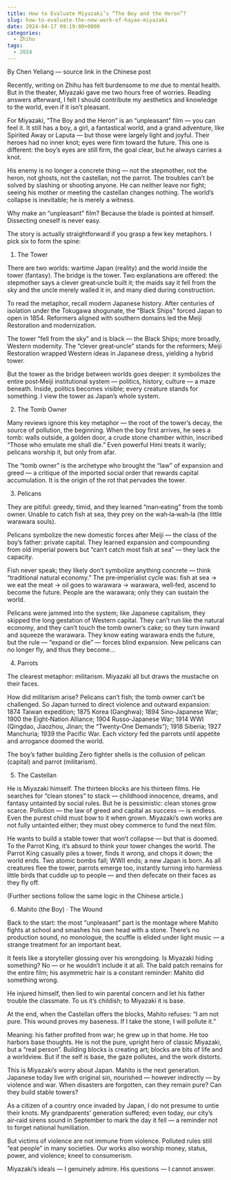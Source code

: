 ```yaml
---
title: How to Evaluate Miyazaki’s “The Boy and the Heron”?
slug: how-to-evaluate-the-new-work-of-hayao-miyazaki
date: 2024-04-17 09:19:00+0000
categories:
  - Zhihu
tags:
  - 2024
---
```


By Chen Yeliang — source link in the Chinese post

Recently, writing on Zhihu has felt burdensome to me due to mental health. But in the theater, Miyazaki gave me two hours free of worries. Reading answers afterward, I felt I should contribute my aesthetics and knowledge to the world, even if it isn’t pleasant.

For Miyazaki, “The Boy and the Heron” is an “unpleasant” film — you can feel it. It still has a boy, a girl, a fantastical world, and a grand adventure, like Spirited Away or Laputa — but those were largely light and joyful. Their heroes had no inner knot; eyes were firm toward the future. This one is different: the boy’s eyes are still firm, the goal clear, but he always carries a knot.

His enemy is no longer a concrete thing — not the stepmother, not the heron, not ghosts, not the castellan, not the parrot. The troubles can’t be solved by slashing or shooting anyone. He can neither leave nor fight; seeing his mother or meeting the castellan changes nothing. The world’s collapse is inevitable; he is merely a witness.

Why make an “unpleasant” film? Because the blade is pointed at himself. Dissecting oneself is never easy.

The story is actually straightforward if you grasp a few key metaphors. I pick six to form the spine:

1) The Tower

There are two worlds: wartime Japan (reality) and the world inside the tower (fantasy). The bridge is the tower. Two explanations are offered: the stepmother says a clever great‑uncle built it; the maids say it fell from the sky and the uncle merely walled it in, and many died during construction.

To read the metaphor, recall modern Japanese history. After centuries of isolation under the Tokugawa shogunate, the “Black Ships” forced Japan to open in 1854. Reformers aligned with southern domains led the Meiji Restoration and modernization.

The tower “fell from the sky” and is black — the Black Ships; more broadly, Western modernity. The “clever great‑uncle” stands for the reformers; Meiji Restoration wrapped Western ideas in Japanese dress, yielding a hybrid tower.

But the tower as the bridge between worlds goes deeper: it symbolizes the entire post‑Meiji institutional system — politics, history, culture — a maze beneath. Inside, politics becomes visible; every creature stands for something. I view the tower as Japan’s whole system.

2) The Tomb Owner

Many reviews ignore this key metaphor — the root of the tower’s decay, the source of pollution, the beginning. When the boy first arrives, he sees a tomb: walls outside, a golden door, a crude stone chamber within, inscribed “Those who emulate me shall die.” Even powerful Himi treats it warily; pelicans worship it, but only from afar.

The “tomb owner” is the archetype who brought the “law” of expansion and greed — a critique of the imported social order that rewards capital accumulation. It is the origin of the rot that pervades the tower.

3) Pelicans

They are pitiful: greedy, timid, and they learned “man‑eating” from the tomb owner. Unable to catch fish at sea, they prey on the wah‑la‑wah‑la (the little warawara souls).

Pelicans symbolize the new domestic forces after Meiji — the class of the boy’s father: private capital. They learned expansion and compounding from old imperial powers but “can’t catch most fish at sea” — they lack the capacity.

Fish never speak; they likely don’t symbolize anything concrete — think “traditional natural economy.” The pre‑imperialist cycle was: fish at sea → we eat the meat → oil goes to warawara → warawara, well‑fed, ascend to become the future. People are the warawara; only they can sustain the world.

Pelicans were jammed into the system; like Japanese capitalism, they skipped the long gestation of Western capital. They can’t run like the natural economy, and they can’t touch the tomb owner’s cake; so they turn inward and squeeze the warawara. They know eating warawara ends the future, but the rule — “expand or die” — forces blind expansion. New pelicans can no longer fly, and thus they become…

4) Parrots

The clearest metaphor: militarism. Miyazaki all but draws the mustache on their faces.

How did militarism arise? Pelicans can’t fish; the tomb owner can’t be challenged. So Japan turned to direct violence and outward expansion: 1874 Taiwan expedition; 1875 Korea (Ganghwa); 1894 Sino‑Japanese War; 1900 the Eight‑Nation Alliance; 1904 Russo‑Japanese War; 1914 WWI (Qingdao, Jiaozhou, Jinan; the “Twenty‑One Demands”); 1918 Siberia; 1927 Manchuria; 1939 the Pacific War. Each victory fed the parrots until appetite and arrogance doomed the world.

The boy’s father building Zero fighter shells is the collusion of pelican (capital) and parrot (militarism).

5) The Castellan

He is Miyazaki himself. The thirteen blocks are his thirteen films. He searches for “clean stones” to stack — childhood innocence, dreams, and fantasy untainted by social rules. But he is pessimistic: clean stones grow scarce. Pollution — the law of greed and capital as success — is endless. Even the purest child must bow to it when grown. Miyazaki’s own works are not fully untainted either; they must obey commerce to fund the next film.

He wants to build a stable tower that won’t collapse — but that is doomed. To the Parrot King, it’s absurd to think your tower changes the world. The Parrot King casually piles a tower, finds it wrong, and chops it down; the world ends. Two atomic bombs fall; WWII ends; a new Japan is born. As all creatures flee the tower, parrots emerge too, instantly turning into harmless little birds that cuddle up to people — and then defecate on their faces as they fly off.

(Further sections follow the same logic in the Chinese article.)

6) Mahito (the Boy) · The Wound

Back to the start: the most “unpleasant” part is the montage where Mahito fights at school and smashes his own head with a stone. There’s no production sound, no monologue, the scuffle is elided under light music — a strange treatment for an important beat.

It feels like a storyteller glossing over his wrongdoing. Is Miyazaki hiding something? No — or he wouldn’t include it at all. The bald patch remains for the entire film; his asymmetric hair is a constant reminder: Mahito did something wrong.

He injured himself, then lied to win parental concern and let his father trouble the classmate. To us it’s childish; to Miyazaki it is base.

At the end, when the Castellan offers the blocks, Mahito refuses: “I am not pure. This wound proves my baseness. If I take the stone, I will pollute it.”

Meaning: his father profited from war; he grew up in that home. He too harbors base thoughts. He is not the pure, upright hero of classic Miyazaki, but a “real person”. Building blocks is creating art; blocks are bits of life and a worldview. But if the self is base, the gaze pollutes, and the work distorts.

This is Miyazaki’s worry about Japan. Mahito is the next generation. Japanese today live with original sin, nourished — however indirectly — by violence and war. When disasters are forgotten, can they remain pure? Can they build stable towers?

As a citizen of a country once invaded by Japan, I do not presume to untie their knots. My grandparents’ generation suffered; even today, our city’s air‑raid sirens sound in September to mark the day it fell — a reminder not to forget national humiliation.

But victims of violence are not immune from violence. Polluted rules still “eat people” in many societies. Our works also worship money, status, power, and violence; kneel to consumerism.

Miyazaki’s ideals — I genuinely admire. His questions — I cannot answer.

